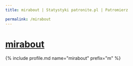 ```yaml
---
title: mirabout | Statystyki patronite.pl | Patromierz

permalink: /mirabout
---
```


# [mirabout](https://patronite.pl/mirabout)

{% include profile.md name="mirabout" prefix="m" %}
